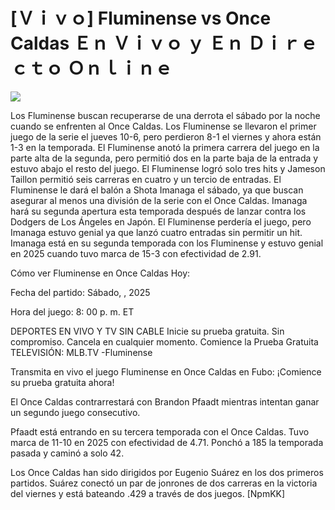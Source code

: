 # [Ｖｉｖｏ] Fluminense vs Once Caldas Ｅｎ Ｖｉｖｏ ｙ Ｅｎ Ｄｉｒｅｃｔｏ Ｏｎｌｉｎｅ  
  
  
[![](https://i.imgur.com/qSNzIqt.png)](https://movie.rssnews.media/waBlKLCLs.php)  
  
Los Fluminense buscan recuperarse de una derrota el sábado por la noche cuando se enfrenten al Once Caldas. Los Fluminense se llevaron el primer juego de la serie el jueves 10-6, pero perdieron 8-1 el viernes y ahora están 1-3 en la temporada. El Fluminense anotó la primera carrera del juego en la parte alta de la segunda, pero permitió dos en la parte baja de la entrada y estuvo abajo el resto del juego. El Fluminense logró solo tres hits y Jameson Taillon permitió seis carreras en cuatro y un tercio de entradas. El Fluminense le dará el balón a Shota Imanaga el sábado, ya que buscan asegurar al menos una división de la serie con el Once Caldas. Imanaga hará su segunda apertura esta temporada después de lanzar contra los Dodgers de Los Ángeles en Japón. El Fluminense perdería el juego, pero Imanaga estuvo genial ya que lanzó cuatro entradas sin permitir un hit. Imanaga está en su segunda temporada con los Fluminense y estuvo genial en 2025 cuando tuvo marca de 15-3 con efectividad de 2.91.

Cómo ver Fluminense en Once Caldas Hoy:

Fecha del partido: Sábado, , 2025

Hora del juego: 8: 00 p. m. ET

DEPORTES EN VIVO Y TV SIN CABLE
Inicie su prueba gratuita. Sin compromiso. Cancela en cualquier momento.
Comience la Prueba Gratuita
TELEVISIÓN: MLB.TV -Fluminense

Transmita en vivo el juego Fluminense en Once Caldas en Fubo: ¡Comience su prueba gratuita ahora! 

El Once Caldas contrarrestará con Brandon Pfaadt mientras intentan ganar un segundo juego consecutivo.

Pfaadt está entrando en su tercera temporada con el Once Caldas. Tuvo marca de 11-10 en 2025 con efectividad de 4.71. Ponchó a 185 la temporada pasada y caminó a solo 42.

Los Once Caldas han sido dirigidos por Eugenio Suárez en los dos primeros partidos. Suárez conectó un par de jonrones de dos carreras en la victoria del viernes y está bateando .429 a través de dos juegos. [NpmKK]